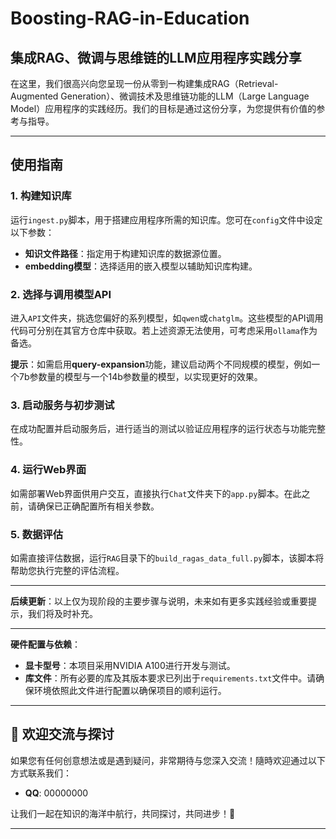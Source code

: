 # Boosting-RAG-in-Education
## 集成RAG、微调与思维链的LLM应用程序实践分享

在这里，我们很高兴向您呈现一份从零到一构建集成RAG（Retrieval-Augmented Generation）、微调技术及思维链功能的LLM（Large Language Model）应用程序的实践经历。我们的目标是通过这份分享，为您提供有价值的参考与指导。

---

## 使用指南

### 1. 构建知识库

运行`ingest.py`脚本，用于搭建应用程序所需的知识库。您可在`config`文件中设定以下参数：

- **知识文件路径**：指定用于构建知识库的数据源位置。
- **embedding模型**：选择适用的嵌入模型以辅助知识库构建。

### 2. 选择与调用模型API

进入`API`文件夹，挑选您偏好的系列模型，如`qwen`或`chatglm`。这些模型的API调用代码可分别在其官方仓库中获取。若上述资源无法使用，可考虑采用`ollama`作为备选。

**提示**：如需启用**query-expansion**功能，建议启动两个不同规模的模型，例如一个7b参数量的模型与一个14b参数量的模型，以实现更好的效果。

### 3. 启动服务与初步测试

在成功配置并启动服务后，进行适当的测试以验证应用程序的运行状态与功能完整性。

### 4. 运行Web界面

如需部署Web界面供用户交互，直接执行`Chat`文件夹下的`app.py`脚本。在此之前，请确保已正确配置所有相关参数。

### 5. 数据评估

如需直接评估数据，运行`RAG`目录下的`build_ragas_data_full.py`脚本，该脚本将帮助您执行完整的评估流程。

---

**后续更新**：以上仅为现阶段的主要步骤与说明，未来如有更多实践经验或重要提示，我们将及时补充。

---

**硬件配置与依赖**：

- **显卡型号**：本项目采用NVIDIA A100进行开发与测试。
- **库文件**：所有必要的库及其版本要求已列出于`requirements.txt`文件中。请确保环境依照此文件进行配置以确保项目的顺利运行。

---

## 🌟 欢迎交流与探讨

如果您有任何创意想法或是遇到疑问，非常期待与您深入交流！隨時欢迎通过以下方式联系我们：

- **QQ**: 00000000

让我们一起在知识的海洋中航行，共同探讨，共同进步！🌟

---
